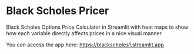 # Black Scholes Pricer

Black Scholes Options Price Calculator in Streamlit with heat maps to show how each variable directly affects prices in a nice visual manner

You can access the app here: https://blackscholes1.streamlit.app
